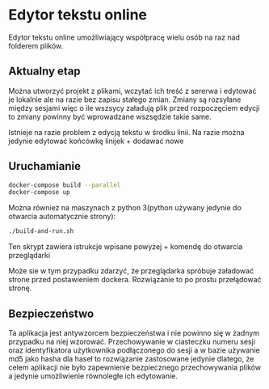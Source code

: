 # Edytor tekstu online

Edytor tekstu online umożliwiający współpracę wielu osób na raz nad folderem plików.

## Aktualny etap

Można utworzyć projekt z plikami, wczytać ich treść z sererwa i edytować je lokalnie ale na razie
bez zapisu stałego zmian. Zmiany są rozsyłane między sesjami więc o ile wszsycy załadują
plik przed rozpoczęciem edycji to zmiany powinny być wprowadzane wszsędzie takie same.

Istnieje na razie problem z edycją tekstu w środku linii. Na razie można jedynie edytować 
końcówkę linijek + dodawać nowe


## Uruchamianie

```bash
docker-compose build --parallel
docker-compose up
```

Można również na maszynach z python 3(python używany jedynie do otwarcia automatycznie strony):
```bash
./build-and-run.sh
```
Ten skrypt zawiera istrukcje wpisane powyżej + komendę do otwarcia przeglądarki

Może sie w tym przypadku zdarzyć, że przeglądarka spróbuje załadować strone przed postawieniem dockera. Rozwiązanie to
po prostu przełądować stronę.


## Bezpieczeństwo 

Ta aplikacja jest antywzorcem bezpieczeństwa i nie powinno się w żadnym przypadku na niej wzorować.
Przechowywanie w ciasteczku numeru sesji oraz identyfikatora użytkownika podłączonego do sesji a w bazie używanie md5 jako hasha dla haseł to rozwiązanie
zastosowane jedynie dlatego, że celem aplikacji nie było zapewnienie bezpiecznego przechowywania plików a jedynie umożliwienie
równoległe ich edytowanie.




